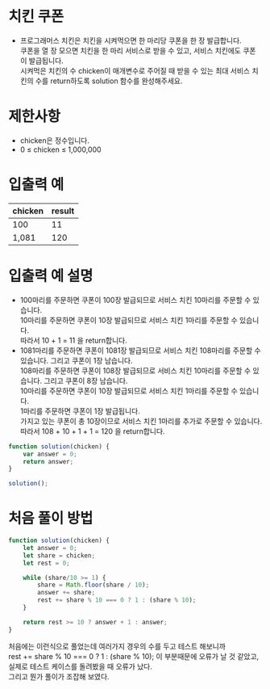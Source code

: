 # 치킨 쿠폰
- 프로그래머스 치킨은 치킨을 시켜먹으면 한 마리당 쿠폰을 한 장 발급합니다.  
쿠폰을 열 장 모으면 치킨을 한 마리 서비스로 받을 수 있고, 서비스 치킨에도 쿠폰이 발급됩니다.  
시켜먹은 치킨의 수 chicken이 매개변수로 주어질 때 받을 수 있는 최대 서비스 치킨의 수를 return하도록 solution 함수를 완성해주세요.


# 제한사항
- chicken은 정수입니다.
- 0 ≤ chicken ≤ 1,000,000


# 입출력 예
| chicken | result |
| ------- | ------ |
| 100 | 11 |
| 1,081 | 120 |

# 입출력 예 설명
- 100마리를 주문하면 쿠폰이 100장 발급되므로 서비스 치킨 10마리를 주문할 수 있습니다.  
10마리를 주문하면 쿠폰이 10장 발급되므로 서비스 치킨 1마리를 주문할 수 있습니다.  
따라서 10 + 1 = 11 을 return합니다.  
- 1081마리를 주문하면 쿠폰이 1081장 발급되므로 서비스 치킨 108마리를 주문할 수 있습니다. 그리고 쿠폰이 1장 남습니다.  
108마리를 주문하면 쿠폰이 108장 발급되므로 서비스 치킨 10마리를 주문할 수 있습니다. 그리고 쿠폰이 8장 남습니다.  
10마리를 주문하면 쿠폰이 10장 발급되므로 서비스 치킨 1마리를 주문할 수 있습니다.  
1마리를 주문하면 쿠폰이 1장 발급됩니다.  
가지고 있는 쿠폰이 총 10장이므로 서비스 치킨 1마리를 추가로 주문할 수 있습니다.  
따라서 108 + 10 + 1 + 1 = 120 을 return합니다.

```javascript
function solution(chicken) {
    var answer = 0;
    return answer;
}

solution();
```

# 처음 풀이 방법
```javascript
function solution(chicken) {
    let answer = 0;
    let share = chicken;
    let rest = 0;

    while (share/10 >= 1) {
        share = Math.floor(share / 10);
        answer += share;
        rest += share % 10 === 0 ? 1 : (share % 10);
    }

    return rest >= 10 ? answer + 1 : answer;
}
```
처음에는 이런식으로 풀었는데 여러가지 경우의 수를 두고 테스트 해보니까  
rest += share % 10 === 0 ? 1 : (share % 10); 이 부분때문에 오류가 날 것 같았고, 실제로 테스트 케이스를 돌려봤을 때 오류가 났다.  
그리고 뭔가 풀이가 조잡해 보였다. 
